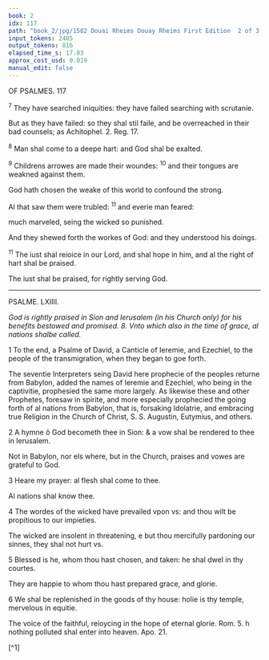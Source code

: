 ```yaml
---
book: 2
idx: 117
path: "book_2/jpg/1582 Douai Rheims Douay Rheims First Edition  2 of 3 1610 Old Testament.pdf-117.jpg"
input_tokens: 2405
output_tokens: 816
elapsed_time_s: 17.03
approx_cost_usd: 0.019
manual_edit: false
---
```

OF PSALMES. 117

<sup>7</sup> They have searched iniquities: they have failed searching with scrutanie.

<aside>But as they have failed: so they shal stil faile, and be overreached in their bad counsels; as Achitophel. 2. Reg. 17.</aside>

<sup>8</sup> Man shal come to a deepe hart: and God shal be exalted.

<sup>9</sup> Childrens arrowes are made their woundes: <sup>10</sup> and their tongues are weakned against them.

<aside>God hath chosen the weake of this world to confound the strong.</aside>

Al that saw them were trubled: <sup>11</sup> and everie man feared:

<aside>much marveled, seing the wicked so punished.</aside>

And they shewed forth the workes of God: and they understood his doings.

<sup>11</sup> The iust shal reioice in our Lord, and shal hope in him, and al the right of hart shal be praised.

<aside>The iust shal be praised, for rightly serving God.</aside>

---

PSALME. LXIIII.

*God is rightly praised in Sion and Ierusalem (in his Church only) for his benefits bestowed and promised. 8. Vnto which also in the time of grace, al nations shalbe called.*

1 To the end, a Psalme of David, a Canticle of Ieremie, and Ezechiel, to the people of the transmigration, when they began to goe forth.

<aside>The seventie Interpreters seing David here prophecie of the peoples returne from Babylon, added the names of Ieremie and Ezechiel, who being in the captivitie, prophesied the same more largely. As likewise these and other Prophetes, foresaw in spirite, and more especially prophecied the going forth of al nations from Babylon, that is, forsaking Idolatrie, and embracing true Religion in the Church of Christ, S. S. Augustin, Eutymius, and others.</aside>

2 A hymne ô God becometh thee in Sion: & a vow shal be rendered to thee in Ierusalem.

<aside>Not in Babylon, nor els where, but in the Church, praises and vowes are grateful to God.</aside>

3 Heare my prayer: al flesh shal come to thee.

<aside>Al nations shal know thee.</aside>

4 The wordes of the wicked have prevailed vpon vs: and thou wilt be propitious to our impieties.

<aside>The wicked are insolent in threatening, e but thou mercifully pardoning our sinnes, they shal not hurt vs.</aside>

5 Blessed is he, whom thou hast chosen, and taken: he shal dwel in thy courtes.

<aside>They are happie to whom thou hast prepared grace, and glorie.</aside>

6 We shal be replenished in the goods of thy house: holie is thy temple, mervelous in equitie.

<aside>The voice of the faithful, reioycing in the hope of eternal glorie. Rom. 5. h nothing polluted shal enter into heaven. Apo. 21.</aside>

[^1]